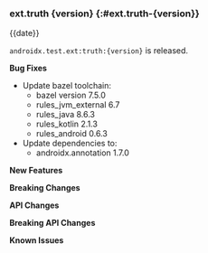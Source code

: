 ### ext.truth {version} {:#ext.truth-{version}}

{{date}}

`androidx.test.ext:truth:{version}` is released.

**Bug Fixes**

* Update bazel toolchain:
  * bazel version 7.5.0
  * rules_jvm_external 6.7
  * rules_java 8.6.3
  * rules_kotlin 2.1.3
  * rules_android 0.6.3
* Update dependencies to:
  * androidx.annotation 1.7.0

**New Features**

**Breaking Changes**

**API Changes**

**Breaking API Changes**

**Known Issues**
